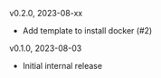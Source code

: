 v0.2.0, 2023-08-xx

- Add template to install docker (#2)

v0.1.0, 2023-08-03

- Initial internal release
